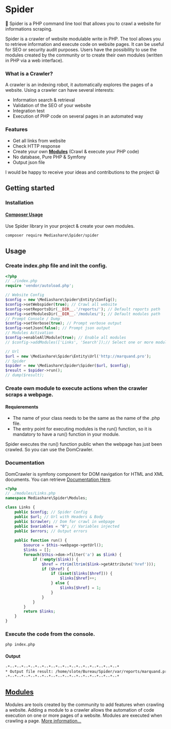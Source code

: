# Spider
:dizzy: Spider is a PHP command line tool that allows you to crawl a website for informations scraping.

Spider is a crawler of website modulable write in PHP.
The tool allows you to retrieve information and execute code on website pages. It can be useful for SEO or security audit purposes.
Users have the possibility to use the modules created by the community or to create their own modules (written in PHP via a web interface).

### What is a Crawler?
A crawler is an indexing robot, it automatically explores the pages of a website.
Using a crawler can have several interests:
- Information search & retrieval
- Validation of the SEO of your website
- Integration test
- Execution of PHP code on several pages in an automated way

### Features
  - Get all links from website
  - Check HTTP response
  - Create your own [**Modules**](src/Modules/) (Crawl & execute your PHP code)
  - No database, Pure PHP & Symfony
  - Output json file

I would be happy to receive your ideas and contributions to the project :smiley:

## Getting started
### Installation
#### [Composer Usage](https://packagist.org/packages/Mediashare\Spider/spider)
Use Spider library in your project & create your own modules. 
```bash
composer require Mediashare\Spider/spider
```

## Usage
### Create index.php file and init the config.
```php
<?php
// ./index.php
require 'vendor/autoload.php';

// Website Config
$config = new \Mediashare\Spider\Entity\Config();
$config->setWebspider(true); // Crawl all website
$config->setReportsDir(__DIR__.'/reports/'); // Default reports path
$config->setModulesDir(__DIR__.'/modules/'); // Default modules path
// Prompt Console / Dump
$config->setVerbose(true); // Prompt verbose output
$config->setJson(false); // Prompt json output
// Modules Activation
$config->enableAllModule(true); // Enable all modules
// $config->addModules(['Links', 'Search']);// Select one or more modules to use with class name

// Url
$url = new \Mediashare\Spider\Entity\Url('http://marquand.pro');
// Spider
$spider = new \Mediashare\Spider\Spider($url, $config);
$result = $spider->run();
// dump($result);
```

### Create own module to execute actions when the crawler scraps a webpage. 
#### Requierements
- The name of your class needs to be the same as the name of the .php file.
- The entry point for executing modules is the run() function, so it is mandatory to have a run() function in your module.
  
Spider executes the run() function public when the webpage has just been crawled. So you can use the DomCrawler.
### Documentation
DomCrawler is symfony component for DOM navigation for HTML and XML documents. You can retrieve [Documentation Here](https://symfony.com/doc/current/components/dom_crawler.html#usage).
```php
<?php
// ./modules/Links.php
namespace Mediashare\Spider\Modules;

class Links {
    public $config; // Spider Config
    public $url; // Url with Headers & Body
    public $crawler; // Dom for crawl in webpage
    public $variables = "0"; // Variables injected
    public $errors; // Output errors
    
    public function run() { 
        $source = $this->webpage->getUrl();
        $links = [];
        foreach($this->dom->filter('a') as $link) {
            if (!empty($link)) {
                $href = rtrim(ltrim($link->getAttribute('href')));
                if ($href) {
                    if (isset($links[$href])) {
                        $links[$href]++;
                    } else {
                        $links[$href] = 1;
                    }
                }
            }
        }
        return $links;
    }
}
```
### Execute the code from the console.
```bash
php index.php
```
#### Output
```sh
-*--*--*--*--*--*--*--*--*--*--*--*--*--*--*--*--*
* Output file result: /home/slote/Bureau/Spider/var/reports/marquand.pro/5dfaf1c0147c6.json
-*--*--*--*--*--*--*--*--*--*--*--*--*--*--*--*--*
```

## [Modules](modules/)
Modules are tools created by the community to add features when crawling a website.
Adding a module to a crawler allows the automation of code execution on one or more pages of a website. Modules are executed when crawling a page.
[More information...](modules/)
